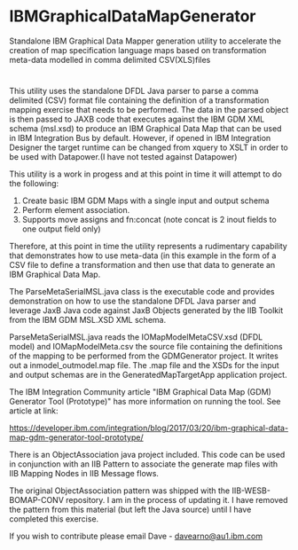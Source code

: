 # IBMGraphicalDataMapGenerator
Standalone IBM Graphical Data Mapper generation utility to accelerate the creation of map specification language maps based on transformation meta-data modelled in comma delimited CSV(XLS)files
#

This utility uses the standalone DFDL Java parser to parse a comma delimited (CSV) format file containing the definition of a transformation mapping exercise that needs to be performed. The data in the parsed object is then passed to JAXB code that executes against the IBM GDM XML schema (msl.xsd) to produce an IBM Graphical Data Map that can be used in IBM Integration Bus by default. However, if opened in IBM Integration Designer the target runtime can be changed from xquery to XSLT in order to be used with Datapower.(I have not tested against Datapower) 

This utility is a work in progess and at this point in time it will attempt to do the following:
1) Create basic IBM GDM Maps with a single input and output schema
2) Perform element association.
3) Supports move assigns and fn:concat (note concat is 2 inout fields to one output field only)

Therefore, at this point in time the utility represents a rudimentary capability that demonstrates how to use meta-data (in this example in the form of a CSV file to define a transformation and then use that data to generate an IBM Graphical Data Map. 

The ParseMetaSerialMSL.java class is the executable code and provides demonstration on how to use the standalone DFDL Java parser and leverage JaxB Java code against JaxB Objects generated by the IIB Toolkit from the IBM GDM MSL.XSD XML schema.

ParseMetaSerialMSL.java reads the IOMapModelMetaCSV.xsd (DFDL model) and IOMapModelMeta.csv the source file containing the definitions of the mapping to be performed from the GDMGenerator project. It writes out a inmodel_outmodel.map file. The .map file and the XSDs for the input and output schemas are in the GeneratedMapTargetApp application project.

The IBM Integration Community article "IBM Graphical Data Map (GDM) Generator Tool (Prototype)" has more information on running the tool. See article at link:

https://developer.ibm.com/integration/blog/2017/03/20/ibm-graphical-data-map-gdm-generator-tool-prototype/

There is an ObjectAssociation java project included. This code can be used in conjunction with an IIB Pattern to associate the generate map files with IIB Mapping Nodes in IIB Message flows.

The original ObjectAssociation pattern was shipped with the IIB-WESB-BOMAP-CONV repository. I am in the process of updating it. I have removed the pattern from this material (but left the Java source) until I have completed this exercise.


If you wish to contribute please email Dave - davearno@au1.ibm.com
